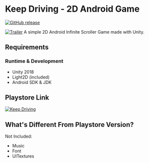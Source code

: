 # Keep Driving - 2D Android Game
[![GitHub release](https://img.shields.io/github/release/rocksdanister/keepdriving.svg)](https://github.com/rocksdanister/KeepDriving/releases)

[![Trailer](https://i.imgur.com/J0NFaaT.png)](https://youtu.be/NnTo1cddtJ0 "demo")
A simple 2D Android Infinite Scroller Game made with Unity.

## Requirements
### Runtime & Development
- Unity 2018
- Light2D (included)
- Android SDK & JDK

## Playstore Link
[![Keep Driving](https://play.google.com/intl/en_us/badges/images/generic/en_badge_web_generic.png)](https://play.google.com/store/apps/details?id=com.Rocksdanister.KeepDriving)

## What's Different From Playstore Version?
Not Included:
- Music
- Font
- UITextures

